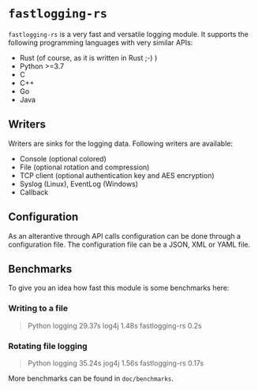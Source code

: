 # `fastlogging-rs`

`fastlogging-rs` is a very fast and versatile logging module. It supports the following programming languages with very similar APIs:

- Rust (of course, as it is written in Rust ;-) )
- Python >=3.7
- C
- C++
- Go
- Java

## Writers

Writers are sinks for the logging data. Following writers are available:

- Console (optional colored)
- File (optional rotation and compression)
- TCP client (optional authentication key and AES encryption)
- Syslog (Linux), EventLog (Windows)
- Callback

## Configuration

As an alterantive through API calls configuration can be done through a configuration file. The configuration file can be a JSON, XML or YAML file.

## Benchmarks

To give you an idea how fast this module is some benchmarks here:

### Writing to a file

> Python logging 29.37s
> log4j 1.48s
> fastlogging-rs 0.2s

### Rotating file logging

> Python logging 35.24s
> jog4j 1.56s
> fastlogging-rs 0.17s

More benchmarks can be found in `doc/benchmarks`.
